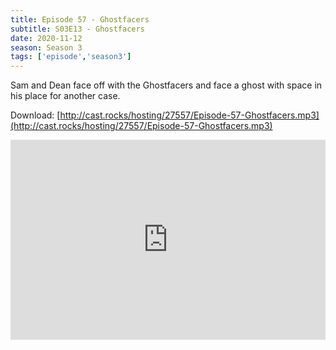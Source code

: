 ```yaml
---
title: Episode 57 - Ghostfacers
subtitle: S03E13 - Ghostfacers
date: 2020-11-12
season: Season 3
tags: ['episode','season3']
---
```


Sam and Dean face off with the Ghostfacers and face a ghost with space in his place for another case.

Download: [http://cast.rocks/hosting/27557/Episode-57-Ghostfacers.mp3](http://cast.rocks/hosting/27557/Episode-57-Ghostfacers.mp3)

<iframe src="https://cast.rocks/player/27557/Episode-57-Ghostfacers.mp3?episodeTitle=Episode%2057%20-%20Ghostfacers&podcastTitle=Couple%20of%20Idjits&episodeDate=November%2012th%2C%202020&imageURL=https%3A%2F%2Fcast.rocks%2Fhosting%2F27557%2Ffeeds%2FCAURZ.jpg" style="border: none; min-height: 265px; max-height: 320px; max-width: 558px; min-width: 270px; width: 100%; height: 100%;" scrollbars="no"></iframe>
